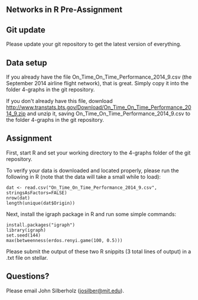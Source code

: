 ## Networks in R Pre-Assignment

## Git update

Please update your git repository to get the latest version of everything.

## Data setup

If you already have the file On_Time_On_Time_Performance_2014_9.csv (the September 2014 airline flight network), that is great. Simply copy it into the folder 4-graphs in the git repository.

If you don't already have this file, download http://www.transtats.bts.gov/Download/On_Time_On_Time_Performance_2014_9.zip and unzip it, saving On_Time_On_Time_Performance_2014_9.csv to the folder 4-graphs in the git repository.

## Assignment

First, start R and set your working directory to the 4-graphs folder of the git repository.

To verify your data is downloaded and located properly, please run the following in R (note that the data will take a small while to load):

```
dat <- read.csv("On_Time_On_Time_Performance_2014_9.csv", stringsAsFactors=FALSE)
nrow(dat)
length(unique(dat$Origin))
```

Next, install the igraph package in R and run some simple commands:

```
install.packages("igraph")
library(igraph)
set.seed(144)
max(betweenness(erdos.renyi.game(100, 0.5)))
```

Please submit the output of these two R snippits (3 total lines of output) in a .txt file on stellar.

## Questions?
Please email John Silberholz (josilber@mit.edu).